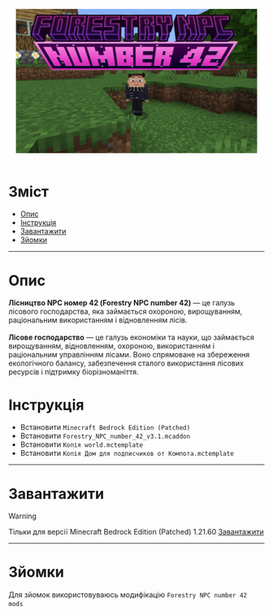 ![](img/Forestry_NPC_number_42.jpg)
<br><br>
# Зміст
* [Опис](#опис)
* [Інструкція](#інструкція)
* [Завантажити](#завантажити)
* [Зйомки](#зйомки)<br>
***
# Опис
**Лісництво NPC номер 42 (Forestry NPC number 42)** — це галузь лісового господарства, яка займається охороною, вирощуванням, раціональним використанням і відновленням лісів.<br><br>
**Лісове господарство** — це галузь економіки та науки, що займається вирощуванням, відновленням, охороною, використанням і раціональним управлінням лісами. Воно спрямоване на збереження екологічного балансу, забезпечення сталого використання лісових ресурсів і підтримку біорізноманіття.
# Інструкція
* Встановити `Minecraft Bedrock Edition (Patched)`
* Встановити `Forestry_NPC_number_42_v3.1.mcaddon`
* Встановити `Копія world.mctemplate`
* Встановити `Копія Дом для подписчиков от Компота.mctemplate`<br>
***
# Завантажити
> [!WARNING]
> Тільки для версії Minecraft Bedrock Edition (Patched) 1.21.60
> [Завантажити](https://github.com/uzvarUA/Forestry-NPC-number-42-mods-/releases)<br>
***
# Зйомки
Для зйомок використовуваюсь модифікацію `Forestry NPC number 42 mods`
